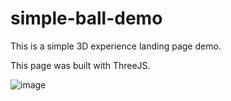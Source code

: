 # simple-ball-demo


This is a simple 3D experience landing page demo.

This page was built with ThreeJS.


![image](https://user-images.githubusercontent.com/3902179/236709902-01c45417-220d-41e4-b844-ab605b70c7bf.png)
